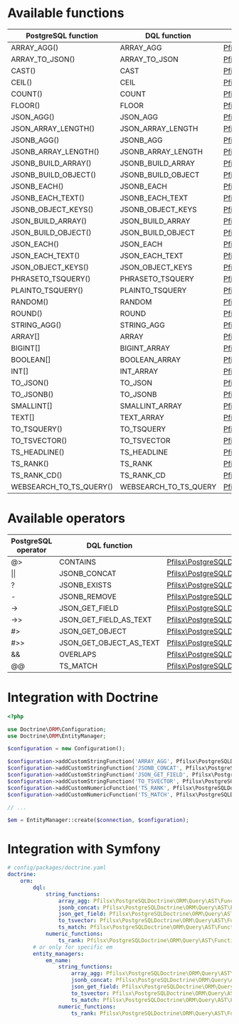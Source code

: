 # Available functions


| PostgreSQL function     | DQL function          | Implementation                                                                                                                |
|-------------------------|-----------------------|-------------------------------------------------------------------------------------------------------------------------------|
| ARRAY_AGG()             | ARRAY_AGG             | [Pfilsx\PostgreSQLDoctrine\ORM\Query\AST\Functions\ArrayAgg](../src/ORM/Query/AST/Functions/ArrayAgg.php)                     |
| ARRAY_TO_JSON()         | ARRAY_TO_JSON         | [Pfilsx\PostgreSQLDoctrine\ORM\Query\AST\Functions\ArrayToJson](../src/ORM/Query/AST/Functions/ArrayToJson.php)               |
| CAST()                  | CAST                  | [Pfilsx\PostgreSQLDoctrine\ORM\Query\AST\Functions\Cast](../src/ORM/Query/AST/Functions/Cast.php)                             |
| CEIL()                  | CEIL                  | [Pfilsx\PostgreSQLDoctrine\ORM\Query\AST\Functions\Ceil](../src/ORM/Query/AST/Functions/Ceil.php)                             |
| COUNT()                 | COUNT                 | [Pfilsx\PostgreSQLDoctrine\ORM\Query\AST\Functions\Count](../src/ORM/Query/AST/Functions/Count.php)                           |
| FLOOR()                 | FLOOR                 | [Pfilsx\PostgreSQLDoctrine\ORM\Query\AST\Functions\Floor](../src/ORM/Query/AST/Functions/Floor.php)                           |
| JSON_AGG()              | JSON_AGG              | [Pfilsx\PostgreSQLDoctrine\ORM\Query\AST\Functions\JsonAgg](../src/ORM/Query/AST/Functions/JsonAgg.php)                       |
| JSON_ARRAY_LENGTH()     | JSON_ARRAY_LENGTH     | [Pfilsx\PostgreSQLDoctrine\ORM\Query\AST\Functions\JsonArrayLength](../src/ORM/Query/AST/Functions/JsonArrayLength.php)       |
| JSONB_AGG()             | JSONB_AGG             | [Pfilsx\PostgreSQLDoctrine\ORM\Query\AST\Functions\JsonbAgg](../src/ORM/Query/AST/Functions/JsonbAgg.php)                     |
| JSONB_ARRAY_LENGTH()    | JSONB_ARRAY_LENGTH    | [Pfilsx\PostgreSQLDoctrine\ORM\Query\AST\Functions\JsonbArrayLength](../src/ORM/Query/AST/Functions/JsonbArrayLength.php)     |
| JSONB_BUILD_ARRAY()     | JSONB_BUILD_ARRAY     | [Pfilsx\PostgreSQLDoctrine\ORM\Query\AST\Functions\JsonbBuildArray](../src/ORM/Query/AST/Functions/JsonbBuildArray.php)       |
| JSONB_BUILD_OBJECT()    | JSONB_BUILD_OBJECT    | [Pfilsx\PostgreSQLDoctrine\ORM\Query\AST\Functions\JsonbBuildObject](../src/ORM/Query/AST/Functions/JsonbBuildObject.php)     |
| JSONB_EACH()            | JSONB_EACH            | [Pfilsx\PostgreSQLDoctrine\ORM\Query\AST\Functions\JsonbEach](../src/ORM/Query/AST/Functions/JsonbEach.php)                   |
| JSONB_EACH_TEXT()       | JSONB_EACH_TEXT       | [Pfilsx\PostgreSQLDoctrine\ORM\Query\AST\Functions\JsonbEachText](../src/ORM/Query/AST/Functions/JsonbEachText.php)           |
| JSONB_OBJECT_KEYS()     | JSONB_OBJECT_KEYS     | [Pfilsx\PostgreSQLDoctrine\ORM\Query\AST\Functions\JsonbObjectKeys](../src/ORM/Query/AST/Functions/JsonbObjectKeys.php)       |
| JSON_BUILD_ARRAY()      | JSON_BUILD_ARRAY      | [Pfilsx\PostgreSQLDoctrine\ORM\Query\AST\Functions\JsonBuildArray](../src/ORM/Query/AST/Functions/JsonBuildArray.php)         |
| JSON_BUILD_OBJECT()     | JSON_BUILD_OBJECT     | [Pfilsx\PostgreSQLDoctrine\ORM\Query\AST\Functions\JsonBuildObject](../src/ORM/Query/AST/Functions/JsonBuildObject.php)       |
| JSON_EACH()             | JSON_EACH             | [Pfilsx\PostgreSQLDoctrine\ORM\Query\AST\Functions\JsonEach](../src/ORM/Query/AST/Functions/JsonEach.php)                     |
| JSON_EACH_TEXT()        | JSON_EACH_TEXT        | [Pfilsx\PostgreSQLDoctrine\ORM\Query\AST\Functions\JsonEachText](../src/ORM/Query/AST/Functions/JsonEachText.php)             |
| JSON_OBJECT_KEYS()      | JSON_OBJECT_KEYS      | [Pfilsx\PostgreSQLDoctrine\ORM\Query\AST\Functions\JsonObjectKeys](../src/ORM/Query/AST/Functions/JsonObjectKeys.php)         |
| PHRASETO_TSQUERY()      | PHRASETO_TSQUERY      | [Pfilsx\PostgreSQLDoctrine\ORM\Query\AST\Functions\PhraseToTsQuery](../src/ORM/Query/AST/Functions/PhraseToTsQuery.php)       |
| PLAINTO_TSQUERY()       | PLAINTO_TSQUERY       | [Pfilsx\PostgreSQLDoctrine\ORM\Query\AST\Functions\PlainToTsQuery](../src/ORM/Query/AST/Functions/PlainToTsQuery.php)         |
| RANDOM()                | RANDOM                | [Pfilsx\PostgreSQLDoctrine\ORM\Query\AST\Functions\Random](../src/ORM/Query/AST/Functions/Random.php)                         |
| ROUND()                 | ROUND                 | [Pfilsx\PostgreSQLDoctrine\ORM\Query\AST\Functions\Round](../src/ORM/Query/AST/Functions/Round.php)                           |
| STRING_AGG()            | STRING_AGG            | [Pfilsx\PostgreSQLDoctrine\ORM\Query\AST\Functions\StringAgg](../src/ORM/Query/AST/Functions/StringAgg.php)                   |
| ARRAY[]                 | ARRAY                 | [Pfilsx\PostgreSQLDoctrine\ORM\Query\AST\Functions\ToArray](../src/ORM/Query/AST/Functions/ToArray.php)                       |
| BIGINT[]                | BIGINT_ARRAY          | [Pfilsx\PostgreSQLDoctrine\ORM\Query\AST\Functions\ToBigIntArray](../src/ORM/Query/AST/Functions/ToBigIntArray.php)           |
| BOOLEAN[]               | BOOLEAN_ARRAY         | [Pfilsx\PostgreSQLDoctrine\ORM\Query\AST\Functions\ToBooleanArray](../src/ORM/Query/AST/Functions/ToBooleanArray.php)         |
| INT[]                   | INT_ARRAY             | [Pfilsx\PostgreSQLDoctrine\ORM\Query\AST\Functions\ToIntArray](../src/ORM/Query/AST/Functions/ToIntArray.php)                 |
| TO_JSON()               | TO_JSON               | [Pfilsx\PostgreSQLDoctrine\ORM\Query\AST\Functions\ToJson](../src/ORM/Query/AST/Functions/ToJson.php)                         |
| TO_JSONB()              | TO_JSONB              | [Pfilsx\PostgreSQLDoctrine\ORM\Query\AST\Functions\ToJsonb](../src/ORM/Query/AST/Functions/ToJsonb.php)                       |
| SMALLINT[]              | SMALLINT_ARRAY        | [Pfilsx\PostgreSQLDoctrine\ORM\Query\AST\Functions\ToSmallIntArray](../src/ORM/Query/AST/Functions/ToSmallIntArray.php)       |
| TEXT[]                  | TEXT_ARRAY            | [Pfilsx\PostgreSQLDoctrine\ORM\Query\AST\Functions\ToTextArray](../src/ORM/Query/AST/Functions/ToTextArray.php)               |
| TO_TSQUERY()            | TO_TSQUERY            | [Pfilsx\PostgreSQLDoctrine\ORM\Query\AST\Functions\ToTsQuery](../src/ORM/Query/AST/Functions/ToTsQuery.php)                   |
| TO_TSVECTOR()           | TO_TSVECTOR           | [Pfilsx\PostgreSQLDoctrine\ORM\Query\AST\Functions\ToTsVector](../src/ORM/Query/AST/Functions/ToTsVector.php)                 |
| TS_HEADLINE()           | TS_HEADLINE           | [Pfilsx\PostgreSQLDoctrine\ORM\Query\AST\Functions\TsHeadline](../src/ORM/Query/AST/Functions/TsHeadline.php)                 |
| TS_RANK()               | TS_RANK               | [Pfilsx\PostgreSQLDoctrine\ORM\Query\AST\Functions\TsRank](../src/ORM/Query/AST/Functions/TsRank.php)                         |
| TS_RANK_CD()            | TS_RANK_CD            | [Pfilsx\PostgreSQLDoctrine\ORM\Query\AST\Functions\TsRankCd](../src/ORM/Query/AST/Functions/TsRankCd.php)                     |
| WEBSEARCH_TO_TS_QUERY() | WEBSEARCH_TO_TS_QUERY | [Pfilsx\PostgreSQLDoctrine\ORM\Query\AST\Functions\WebsearchToTsQuery](../src/ORM/Query/AST/Functions/WebsearchToTsQuery.php) |

# Available operators

| PostgreSQL operator | DQL function            | Implementation                                                                                                                  |
|---------------------|-------------------------|---------------------------------------------------------------------------------------------------------------------------------|
| @>                  | CONTAINS                | [Pfilsx\PostgreSQLDoctrine\ORM\Query\AST\Functions\Contains](../src/ORM/Query/AST/Functions/Contains.php)                       |
| &#124;&#124;        | JSONB_CONCAT            | [Pfilsx\PostgreSQLDoctrine\ORM\Query\AST\Functions\JsonbConcat](../src/ORM/Query/AST/Functions/JsonbConcat.php)                 |
| ?                   | JSONB_EXISTS            | [Pfilsx\PostgreSQLDoctrine\ORM\Query\AST\Functions\JsonbExists](../src/ORM/Query/AST/Functions/JsonbExists.php)                 |
| -                   | JSONB_REMOVE            | [Pfilsx\PostgreSQLDoctrine\ORM\Query\AST\Functions\JsonbRemove](../src/ORM/Query/AST/Functions/JsonbRemove.php)                 |
| ->                  | JSON_GET_FIELD          | [Pfilsx\PostgreSQLDoctrine\ORM\Query\AST\Functions\JsonGetField](../src/ORM/Query/AST/Functions/JsonGetField.php)               |
| ->>                 | JSON_GET_FIELD_AS_TEXT  | [Pfilsx\PostgreSQLDoctrine\ORM\Query\AST\Functions\JsonGetFieldAsText](../src/ORM/Query/AST/Functions/JsonGetFieldAsText.php)   |
| #>                  | JSON_GET_OBJECT         | [Pfilsx\PostgreSQLDoctrine\ORM\Query\AST\Functions\JsonGetObject](../src/ORM/Query/AST/Functions/JsonGetObject.php)             |
| #>>                 | JSON_GET_OBJECT_AS_TEXT | [Pfilsx\PostgreSQLDoctrine\ORM\Query\AST\Functions\JsonGetObjectAsText](../src/ORM/Query/AST/Functions/JsonGetObjectAsText.php) |
| &&                  | OVERLAPS                | [Pfilsx\PostgreSQLDoctrine\ORM\Query\AST\Functions\Overlaps](../src/ORM/Query/AST/Functions/Overlaps.php)                       |
| @@                  | TS_MATCH                | [Pfilsx\PostgreSQLDoctrine\ORM\Query\AST\Functions\TsMatch](../src/ORM/Query/AST/Functions/TsMatch.php)                         |

Integration with Doctrine
=========================

```php
<?php

use Doctrine\ORM\Configuration;
use Doctrine\ORM\EntityManager;

$configuration = new Configuration();

$configuration->addCustomStringFunction('ARRAY_AGG', Pfilsx\PostgreSQLDoctrine\ORM\Query\AST\Functions\ArrayAgg::class);
$configuration->addCustomStringFunction('JSONB_CONCAT', Pfilsx\PostgreSQLDoctrine\ORM\Query\AST\Functions\JsonbConcat::class);
$configuration->addCustomStringFunction('JSON_GET_FIELD', Pfilsx\PostgreSQLDoctrine\ORM\Query\AST\Functions\JsonGetField::class);
$configuration->addCustomStringFunction('TO_TSVECTOR', Pfilsx\PostgreSQLDoctrine\ORM\Query\AST\Functions\ToTsVector::class);
$configuration->addCustomNumericFunction('TS_RANK', Pfilsx\PostgreSQLDoctrine\ORM\Query\AST\Functions\TsRank::class);
$configuration->addCustomNumericFunction('TS_MATCH', Pfilsx\PostgreSQLDoctrine\ORM\Query\AST\Functions\TsMatch::class);

// ...

$em = EntityManager::create($connection, $configuration);
```

Integration with Symfony
=========================

```yaml
# config/packages/doctrine.yaml
doctrine:
    orm:
        dql:
            string_functions:
                array_agg: Pfilsx\PostgreSQLDoctrine\ORM\Query\AST\Functions\ArrayAgg
                jsonb_concat: Pfilsx\PostgreSQLDoctrine\ORM\Query\AST\Functions\JsonbConcat
                json_get_field: Pfilsx\PostgreSQLDoctrine\ORM\Query\AST\Functions\JsonGetField
                to_tsvector: Pfilsx\PostgreSQLDoctrine\ORM\Query\AST\Functions\ToTsVector
                ts_match: Pfilsx\PostgreSQLDoctrine\ORM\Query\AST\Functions\TsMatch
            numeric_functions:
                ts_rank: Pfilsx\PostgreSQLDoctrine\ORM\Query\AST\Functions\TsRank
        # or only for specific em
        entity_managers:
            em_name:
                string_functions:
                    array_agg: Pfilsx\PostgreSQLDoctrine\ORM\Query\AST\Functions\ArrayAgg
                    jsonb_concat: Pfilsx\PostgreSQLDoctrine\ORM\Query\AST\Functions\JsonbConcat
                    json_get_field: Pfilsx\PostgreSQLDoctrine\ORM\Query\AST\Functions\JsonGetField
                    to_tsvector: Pfilsx\PostgreSQLDoctrine\ORM\Query\AST\Functions\ToTsVector
                    ts_match: Pfilsx\PostgreSQLDoctrine\ORM\Query\AST\Functions\TsMatch
                numeric_functions:
                    ts_rank: Pfilsx\PostgreSQLDoctrine\ORM\Query\AST\Functions\TsRank
```
